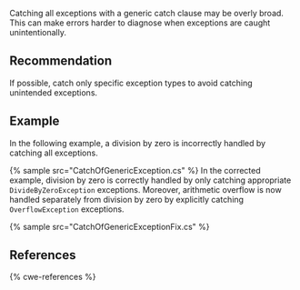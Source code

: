 Catching all exceptions with a generic catch clause may be overly broad. This can make errors harder to diagnose when exceptions are caught unintentionally.


## Recommendation
If possible, catch only specific exception types to avoid catching unintended exceptions.


## Example
In the following example, a division by zero is incorrectly handled by catching all exceptions.

{% sample src="CatchOfGenericException.cs" %}
In the corrected example, division by zero is correctly handled by only catching appropriate `DivideByZeroException` exceptions. Moreover, arithmetic overflow is now handled separately from division by zero by explicitly catching `OverflowException` exceptions.

{% sample src="CatchOfGenericExceptionFix.cs" %}

## References
{% cwe-references %}
